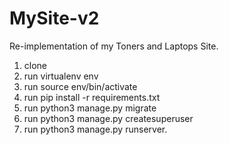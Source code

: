 # MySite-v2
Re-implementation of my Toners and Laptops Site.

1. clone
2. run virtualenv env
3. run source env/bin/activate
4. run pip install -r requirements.txt
5. run python3 manage.py migrate
5. run python3 manage.py createsuperuser
6. run python3 manage.py runserver.
